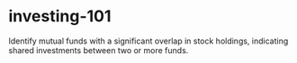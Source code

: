 # investing-101
Identify mutual funds with a significant overlap in stock holdings, indicating shared investments between two or more funds.
